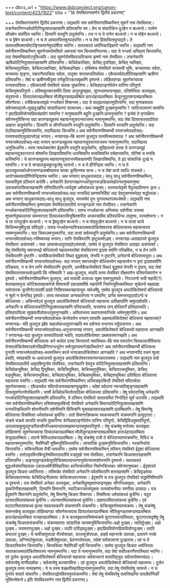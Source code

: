 +++
dbcs_url = "https://www.dsbcproject.org/canon-text/content/423/1922"
title = "18 रोमविवरणावर्णनं द्वितीयं प्रकरणम्"

+++
रोमविवरणावर्णनं द्वितीयं प्रकरणम्।
तद्यथापि नाम सर्वनीवरणाविष्कम्भिन् सुवर्णं नाम रोमविवरम्। तत्रानेकानिगन्धर्वकोटिनियुतशतसहस्राणि प्रतिवसन्ति स्म। तेन च संसारिकेन दुःखेन न बाध्यन्ते। परमेण सौख्येन संतर्पिता भवन्ति। दिव्यानि वस्तूनि प्रादुर्भवन्ति। तत्र न च ते रागेण बाध्यन्ते। न च मोहेन बाध्यन्ते। न च द्वेषेण बाध्यन्ते। न च ते आघातचित्तमुत्पादयन्ति। न च तेषां हिंसाचित्तमुत्पद्यते। ते सततसमितमार्याष्टाङ्गिकमार्गमुपदर्शिता भवन्ति। सततकालं धर्माभिकाङ्क्षिणो भवन्ति। तद्यथापि नाम सर्वनीवरणविष्कम्भिन् सुवर्णनामरोमविवरे अवभासं नाम चिन्तामणिरत्नम्। यदा ते गन्धर्वा अभिप्रायं चिन्तयन्ति, तदा तेषामभिप्रायोऽनुसिध्यति। तदा सुवर्णरोमविवरादतिक्रम्य कृष्णो नाम रोमविवरः। तत्रानेकानि ऋषिकोटिनियुतशतसहस्राणि प्रतिवसन्ति। केचिदेकाभिज्ञाः, केचिद् द्वयभिज्ञाः, केचित् त्र्यभिज्ञाः, केचिच्चतुरभिज्ञाः, केचित्पञ्चाभिज्ञाः, केचित्षडभिज्ञाः। तस्मिंश्च रोमविवरे रूप्यमयी भूमिः, कनकमयाः पर्वताः, रूप्यमयाः शृङ्गाः, पद्मरागैरुपचिताः पर्वताः, तादृशाः सप्तसप्ततिपर्वताः। एकैकपर्वतेऽशीतिसहस्राणि ऋषीणां प्रतिवसन्ति। तेषां च ऋषीणामीदृशा पर्णकुटिरकल्पवृक्षाणि दृश्यन्ते। लोहितदण्डाः सुवर्णरूप्यपत्रा रत्नावभासिताः। एकैकपार्श्वे रोमविवरे चतस्रः पुष्करिण्यः। केचिदष्टाङ्गोपेतेन वारिणा परिपूर्णाः केचित्पुष्पपरिपूर्णाः। तस्मिन्नुपचारसमीपे दिव्या अगुरुद्रुमवृक्षाः, सुगन्धाश्चन्दनवृक्षाः, परिशोभिताः कल्पवृक्षाः, संदृश्यन्ते। दिव्यालंकारप्रलम्बिता मौलीकुण्डलप्रलम्बिता हारार्धहारप्रलम्बिताः केयूरनूपुरस्रग्दामप्रलम्बिताः सौवर्णपत्राः। तत्रैकैककल्पवृक्षे गन्धर्वशतं विश्रान्तम्। यदा ते वाद्यप्रत्याहारमुदीरयन्ति, तदा मृगपक्ष्यादयः संवेगमापद्यन्ते–सुखदुःखमिदं सांसारिकाणां सत्त्वानाम्। कथं जम्बुद्वीपे दुःखमनुभवन्ति ? जातिजरामरणं पश्यन्ति ? इष्टप्रियवियोगमप्रियसंप्रयोगं पश्यन्ति ? मानुष्यकाणि बहूनि दुःखानि प्रत्यनुभवन्ति ? इत्येवं ते मृगपक्षिणः संवेगमनुविचिन्त्य यदा कारण्डव्यूहस्य महायानसूत्ररत्न‍राजस्य नामानुस्मरन्ति, तदा तेषां दिव्यरसरसाग्रोपेता आहाराः प्रादुर्भवन्ति। दिव्यानि च सौगन्धिकानि वस्तूनि प्रादुर्भवन्ति। दिव्यानि वस्त्राणि प्रादुर्भवन्ति। यदा तेऽभिप्रायमनुविचिन्तयन्ति, तदाभिप्रायाः सिध्यन्ति॥
अथ सर्वनीवरणविष्कम्भी भगवन्तमेतदवोचत्–परमाश्चर्याद्भुतप्राप्तोऽहं भगवन्। भगवानाह–किं कारणं कुलपुत्र परमविस्मयमापन्नः ? अथ सर्वनीवरणविष्कम्भी भगवन्तमेतदवोचत्–यदा भगवन् कारण्डव्यूहस्य महायानसूत्ररत्न‍राजस्य नामानुस्मरन्ति, तदाभिप्राया अनुसिध्यन्ति। यस्य नामधेयमात्रेण ईदृशानि वस्तूनि प्रादुर्भवन्ति, सुखितास्ते सत्त्वा ये कारण्डव्यूहं महायानसूत्ररत्न‍राजं श्रोष्यन्ति लिखापयिष्यन्ति धारयिष्यन्ति वाचयिष्यन्ति पर्यवाप्स्यन्ति, योनिशं च मनसि करिष्यन्ति। ये कारण्डव्यूहस्य महायानसूत्रराजस्यैकाक्षरमपि लिखापयिष्यन्ति, ते इदं सांसारिकं दुःखं न पश्यन्ति। न च ते चण्डालकुक्कुरकुलेषु जायन्ते। न च ते हीनेन्द्रिया भवन्ति। न च ते खञ्जकुब्जकोर्ध्वनासगण्डलम्बोष्ठाश्च सत्त्वाः कुष्ठिनश्च सन्तः। न च तेषां काये व्याधिः संक्रमते। आरोग्यबलवत्प्रीणितेन्द्रियाश्च भवन्ति। अथ भगवान् साधुकारमदात्। साधु साधु सर्वनीवरणविष्कम्भिन्, यस्त्वमीदृशं प्रतिभानं करोषि। अनेकानि देवनागयक्षगन्धर्वासुरगरूडकिन्नरमहोरगमनुष्यामनुष्या उपासकोपासिकासहस्राणि संनिपतितानि–त्वयेदृशं धर्मसांकथ्यं कृतम्। यतस्त्वयेदृशो वैपुल्यप्रतिभानः कृतः॥
अथ सर्वनीवरणविष्कम्भी भगवन्तमेतदवोचत्–यदा भगवन्निदं प्रश्नमनिर्दिष्टं तदा देवपुत्राणामभेद्या श्रद्धोत्पन्ना। अथ भगवान् साधुकारमदात्–साधु साधु कुलपुत्र, यस्त्वमेवं पुनः पुनस्तथागतमध्येषसे। तद्यथापि नाम सर्वनीवरणविष्कम्भिन् कृष्णान्नाम रोमविवरादवतीर्य रत्नकुण्डलो नाम रोमविवरः। तत्रानेकानि गन्धर्वकन्याकोटिनियुतशतसहस्राणि प्रतिवसन्ति। ताश्च गन्धर्वकन्या अभिरूपाः दर्शनीयाः परमया शुभवर्णपुष्कलतया समन्वागता दिव्यालंकारविभूषितशरीरा अप्सरसामिव प्रतिस्पर्धिन्यः तादृश्यः, परमशोभनाः। न च ता रागदुःखेन बाध्यन्ते। न च द्वेषदुःखेन बाध्यन्ते। न च मोहदुःखेन बाध्यन्ते। न च तासां काये किंचिन्मानुषीदुःखं संविद्यते। ताश्च गन्धर्वकन्यास्त्रिकालमवलोकितेश्वरस्य बोधिसत्त्वस्य महासत्त्वस्य नाममनुस्मरन्ति। यदा त्रिकालमनुस्मरन्ति, तदा तासां सर्ववस्तूनि प्रादुर्भवन्ति॥
अथ सर्वनीवरणाविष्कम्भी भगवन्तमेतदवोचत्–गमिष्याम्यहं भगवन्। तानि रोमविवराणि द्रष्टुकामोऽहम्। भगवानाह–अग्राह्यास्ते कुलपुत्र रोमविवरा असंस्पर्शाः। यथा आकाशधातुरग्राह्योऽसंस्पर्शः, एवमेव ते कुलपुत्र रोमविवरा अग्राह्या असंस्पर्शाः। तेषु रोमविवरेषु समन्तभद्रो बोधिसत्त्वो महासत्त्वस्तेषां रोमविवराणां द्वादश वर्षाणि परिभ्रमितः, न च तेन तानि रोमविवराणि दृष्टाणि। यस्यैकैकरोमविवरे स्थितं बुद्धशतम्, तेनापि न दृष्टाणि, प्रागेवान्ये बोधिसत्त्वभूताः॥
अथ सर्वनीवरणविष्कम्भी भगवन्तमेतदवोचत्– यदा भगवन् समन्तभद्रेण बोधिसत्त्वेन महासत्त्वेन न दृष्टं द्वादशवर्षाणि परिभ्रमता, न च तेन तानि रोमविवराणि दृष्टानि, अस्यैकैकरोमविवरे स्थितं बुद्धशतं तेनापि न दृष्टम्, तदा तेषां रोमविवराणामन्ततोऽहमपि किं गमिष्यामि ? आह–कुलपुत्र, मयापि तस्य रोमविवरं वीक्षमाणेन परिमार्गयमाणेन न दृश्यते। सर्वनीवरणविष्कम्भिन् कुलपुत्र, अयं मायावी असाध्यः सूक्ष्म एवमनुदृश्यते। निरञ्जनो रूपी महापी(?) शतसहस्रभुजः कोटिशतसहस्रनेत्रो विश्वरूपी एकादशशीर्षः महायोगी निर्वाणभूमिव्यवस्थितः सुचेतनो महाप्राज्ञः भवोत्तारकः कुलीनोऽनादर्शी प्राज्ञो निर्देशस्तथाच्छायाभूतः सर्वधर्मेषु, एवमेव कुलपुत्र अवलोकितेश्वरो बोधिसत्त्वो न श्रुतो न केनचिद् दृश्यते। तस्य स्वभावका अन्यथार्तगता न पश्यन्ति, प्रागेव समन्तभद्रादयोऽन्ये च बोधिसत्त्वाः। अचिन्त्योऽयं कुलपुत्र अवलोकितेश्वरो बोधिसत्त्वो महासत्त्वः प्रातिहार्याणि समुपदर्शयति। अनेकानि च बोधिसत्त्वकोटिनियुतशतसहस्राणि परिपाचयति, सत्त्वांश्च तान् बोधिमार्गे प्रतिष्ठापयति। प्रतिष्ठापयित्वा सुखावतीलोकधातुमनुगच्छति। अमिताभस्य तथागतस्यान्तिके धर्ममनुशृणोति॥
अथ सर्वनीवरणविष्कम्भी भगवन्तमेतदवोचत्–केनोपायेन भगवन् पश्यामि अहमवलोकितेश्वरं बोधिसत्त्वं महासत्त्वम्? भगवानाह– यदि कुलपुत्र इहैव सहालोकधातुमागच्छति मम दर्शनाय वन्दनाय पर्युपासनाय। अथ सर्वनीवरणविष्कम्भी भगवन्तमेतदवोचत्–अनुजानाम्यहं भगवन्, अवलोकितेश्वरो बोधिसत्त्वो महासत्त्व आगच्छति ? भगवानाह–यदा कुलपुत्र सत्त्वपरिपाको भवति, तदावलोकितेश्वरः प्रथमतरमागच्छति॥
अथ सर्वनीवरणविष्कम्भी बोधिसत्त्वः करे कपोलं दत्त्वा चिन्तापरो व्यवस्थितः–किं मया पापरतेन चिरकालजीविकया तेनावलोकितेश्वरदर्शनविप्रहीणेनान्धभूतेन तमोनुप्राप्तमार्गसंप्रस्थितेन? अथ सर्वनीवरणविष्कम्भी बोधिसत्त्वः पुनरपि भगवन्तमेतदवोचत्–कतमस्मिन् काले भगवन्नवलोकितेश्वर आगच्छति ? अथ भगवानपीदं वचनं श्रुत्वा हसति, व्यवहसति च–अकालस्ते कुलपुत्र अवलोकितेश्वरस्यागमनकालसमयः। तद्यथापि नाम कुलपुत्र ततो रोमविवरादवतीर्य अमृतबिन्दुर्नाम रोमविवरः, तत्रानेकानि देवपुत्र कोटिनियुतशतसहस्राणि प्रतिवसन्ति। केचिदेकभूमिका, केचिद् द्विभूमिकाः, केचित्रिभूमिकाः, केचिच्चतुर्भूमिकाः, केचित्पञ्चभूमिकाः, केचित् षड्भूमिकाः, केचित्सप्तभूमिकाः, केचिदष्टभूमिकाः, केचिन्नवभूमिकाः, केचिद्दशभूमिकाः प्रतिष्ठिता बोधिसत्त्वा महासत्त्वा वसन्ति। तद्यथापि नाम सर्वनीवरणविष्कम्भिन् अस्मिन्नमृतबिन्दौ रोमविवरे षष्टिपर्वताः सुवर्णरूप्यमयाः। एकैकपर्वतः षष्टियोजनासहस्राण्युच्छ्रयेण। तदेषां पर्वतानां नवनवतिशृङ्गसहस्राणि दिव्यसुवर्णरत्नोपचितानि। पार्श्वे केचिदेकचित्तोत्पादिका बोधिसत्त्वाः प्रतिवसन्ति। तेषु पर्वतराजिषु अनेकानि गन्धर्वकोटिनियुतशतसहस्राणि प्रतिवसन्ति, ये तस्मिन् रोमविवरे सततसमितं निर्नादितं सूर्यं धारयति। तद्यथापि नाम सर्वनीवरणविष्कम्भिन् तस्मिंश्चामृतबिन्दौ रोमविवरे अनेकानि विमानकोटिनियुतशतसहस्राणि रत्नपरिखचितानि शोभनीयानि दर्शनीयानि विचित्राणि मुक्ताहारशतसहस्राणि प्रलम्बितानि। तेषु विमानेषु बोधिसत्त्वा विश्रमित्वा धर्मसांकथ्यं कुर्वन्ति। ततो विमानान्निष्क्रम्य स्वकस्वकानि चंक्रमणानि प्रत्युद्गताः। चंक्रमे चंक्रमे सप्तति सप्तति पुष्करिण्यः केचिदष्टाङ्गोपेतेन वारिणा परिपूर्णाः, केचिद्विविधपुष्पपरिपूर्णाः, उत्पलपद्मकुमुदपुण्डरीकसौगन्धिकमान्दारवमहामान्दारवपुष्पपरिपूर्णाः। तेषु चंक्रमेषु मनोरमाः कल्पवृक्षाः लोहितवर्णाः सुवर्णरूप्यपत्रा दिव्यालंकारप्रलम्बिता मौलीकुण्डलस्रग्दामप्रलम्बिता हारार्धहारप्रलम्बिताः केयूरप्रलम्बिताः। तदन्ये विविधालंकारप्रलम्बिताः। तेषु चंक्रमेषु रात्रौ ते बोधिसत्त्वाश्चंक्रमन्ति, विविधं च महायानमनुस्मरन्ति, नैर्वाणिकीं भूमिमनुविचिन्तयन्ति। सांसारिकं दुःखमनुविचिन्तयन्ति। नरकनिर्यासं चिन्तयन्ति। संचिन्तयित्वा मैत्रीं भावयन्ति। एवमेव सर्वनीवरणविष्कम्भिन् तस्मिन् रोमविवरे ईदृशा बोधिसत्त्वा वसन्ति। ततोऽमृतवित्तबिन्दुरोमविवरादवतीर्य वज्रमुखो नाम रोमविवरः, तत्रानेकानि किन्नरशतसहस्राणि प्रतिवसन्ति। अङ्गदकुण्डलकेयूरविचित्रमाल्याभरणानुलेपनपरमशोभनानि दृश्यन्ते। सततकालं बुद्धधर्मसंघाभिप्रसन्नाः एकाग्रधर्ममैत्रीविहारिकाः क्षान्तिसंभाविता निर्वाणचिन्तकाः संवेगमानुष्यकाः। ईदृशास्ते कुलपुत्र किन्नरा धर्माभिरताः। तस्मिन्नेव रोमविवरे अनेकानि पर्वतविवराणि शतसहस्राणि। केचिद्वज्रमयाः केचित्पद्मरागमयाः केचिदिन्द्रनीलमयाः केचित्सप्तरत्नमयाः। ईदृशानि च तत्र कुलपुत्र रोमविवरे सद्धर्मनिमित्तानि च दृश्यन्ते। तत्र रोमविवरे अनेकाः कल्पवृक्षाः, अनेकविद्रुमवृक्षाश्चन्द्रनवृक्षाः सौगन्धिकवृक्षाः, अनेकानि पुष्करिणीशतसहस्राणि, दिव्यानि विमानानि, स्फटिकरजतसंयुक्ताः परमशोभनीयाः रमणीयाः प्रासादाः। यत्र ईदृशानि विमानानि प्रादुर्भवन्ति, तेषु विमानेषु किन्नरा विश्रान्ताः। विश्रमित्वा धर्मसांकथ्यं कुर्वन्ति। यदुत दानपारमितासांकथ्यं कुर्वन्ति। ध्यानपारमितासांकथ्यं कुर्वन्ति। प्रज्ञापारमितासांकथ्यं कुर्वन्ति। एवं षट्पारमितासांकथ्यं कृत्वा स्वकस्वकानि चंक्रमणानि चंक्रमन्ति। केचित्सुवर्णमयाश्चंक्रमाः। तेषु चंक्रमेषु सामन्तकेषु कल्पवृक्षा लोहितदण्डाः सौवर्णरूप्यपत्रा दिव्यालंकारप्रलम्बिताः मौलिकुण्डलस्रग्दामप्रलम्बिता हारार्धहारप्रलम्बिता रत्नहारप्रलम्बिताः। ते च कल्पवृक्षास्तस्मिंश्चंक्रमे कूटागारवत्संस्थिताः, कूटागारसदृशेषु तेषु चंक्रमेषु किन्नराश्चंक्रमन्ति। चंक्रम्यमाणाः सांसारिकं सत्यमनुविचिन्तयन्ति–अहो दुःखम्। जातिर्दुःखम्। अहो दुःखम्। जरामरणदुःखम्। अहो दुःखम्। तदपि दारिद्र्यदुःखम्। इष्टप्रियवियोगाप्रियावियोगदुःखम्। तदपि कष्टतरं दुःखम्। ये चावीचावुपपन्ना रौरवोपपन्नाः, कालसूत्रोपपन्नाः, हाहवे महानरके उपपन्नाः, प्रतापने नरके उपपन्नाः, अग्निघटेषुपपन्नाः, वज्रशैलेषुपपन्नाः, प्रेतनगरोपपन्नाः, तदेषां सर्वसत्त्वानां दुःखतरम्। एवं च ते किन्नराश्चित्तेन चिन्तयन्ति। चिन्तयित्वा नैर्वाणिकीं भूमीं चिन्तयन्ति। एवमेव कुलपुत्र किन्नरा धर्माभिरताः सततकालमवलोकितेश्वरस्य नामनुस्मरन्ति। यदा ते नामानुस्मरन्ति, तदा तेषां सर्वोपकरणैरुपस्थिता भवन्ति। एवं दुर्लभः कुलपुत्र अवलोकितेश्वरो बोधिसत्त्वो महासत्त्वः सर्वसत्त्वानां मातापितृभूतः सर्वसत्त्वेष्वभयंददः। सर्वसत्त्वेषु मार्गोपदर्शकः। सर्वसत्त्वेषु कल्याणमित्रः। एवं कुलपुत्र अवलोकितेश्वरो बोधिसत्त्वो महासत्त्वः। दुर्लभं कुलपुत्र तस्य नामग्रहणम्। ये च तस्य षडक्षरीमहाविद्यानामानुस्मरन्ति, तदा तेषु रोमविवरेषु जायन्ते। न च पुनरेव संसारे संसरन्ति। रोमविवराद्रोमविवरमुपसंक्रामन्ति। तेषां तेषु रोमविवरेषु तावत्तिष्ठन्ति यावन्नैर्वाणिकीं भूमिमन्वेषन्ते॥
इति रोमविवरवर्णनं नाम द्वितीयं प्रकरणम्॥
